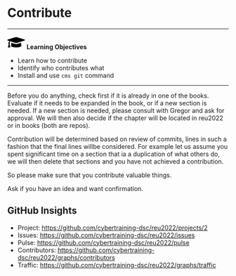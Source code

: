 # Contribute

---

![](images/learning.png) **Learning Objectives**

* Learn how to contribute
* Identify who contributes what
* Install and use `cms git` command

---

Before you do anything, check first if it is already in one of the
books.  Evaluate if it needs to be expanded in the book, or if a new
section is needed.  If a new section is needed, please consult with
Gregor and ask for approval. We will then also decide if the chapter
will be located in reu2022 or in books (both are repos).

Contribution will be determined based on review of commits, lines in
such a fashion that the final lines willbe considered. For example let
us assume you spent significant time on a section that ia a
duplication of what others do, we will then delete that sections and
you have not achieved a contribution.

So please make sure that you contribute valuable things.

Ask if you have an idea and want confirmation.

## GitHub Insights

* Project: <https://github.com/cybertraining-dsc/reu2022/projects/2>
* Issues: <https://github.com/cybertraining-dsc/reu2022/issues>
* Pulse: <https://github.com/cybertraining-dsc/reu2022/pulse>
* Contributors: <https://github.com/cybertraining-dsc/reu2022/graphs/contributors>
* Traffic: <https://github.com/cybertraining-dsc/reu2022/graphs/traffic>
